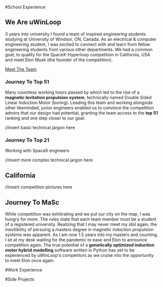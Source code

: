#School Experience

## We Are uWinLoop

3 years into university I found a team of inspired engineering students studying at University of Windsor, ON, Canada. As an electrical & computer engineering student, I was excited to connect with and learn from fellow engineering students from various other departments. We had a common goal; to qualify for the SpaceX-Hyperloop competition in California, USA and meet Elon Musk (the founder of the competition).

[Meet The Team](https://www.uwinloop.ca/)

### Journey To Top 51

Many countless working hours passed by which led to the rise of a **magnetic levitation propulsion system**, technically named Double Sided Linear Induction Motor (boring). Leading this team and working alongside other likeminded, junior engineers enabled us to convince the competition admins that our design had potential, granting the team access to the **top 51** ranking and one step closer to our goal.

//insert basic technical jargon here

### Journey To Top 21

Working with SpaceX engineers

//insert more complex technical jargon here

## California

//insert competition pictures here

## Journey To MaSc

While competition was exhilirating and we put our city on the map, I was hungry for more. The rules state that each team member must be a student of a registered university. Realizing that I may never meet my idol again, the inevitibility of persuing a masters degree in magnetic induction propulsion systems was apparent. As I am now 1.5 years into my masters and counting, I sit at my desk waiting for the pandemic to ease and Elon to announce competition again. The true potential of a **genetically optimized induction motor hybrid modelling** software written in Python has yet to be experienced by uWinLoop's competitors as we cruise into the opportunity to meet Elon once again

#Work Experience

#Side Projects
